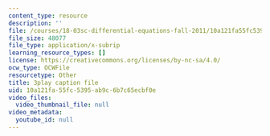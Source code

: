 ```yaml
---
content_type: resource
description: ''
file: /courses/18-03sc-differential-equations-fall-2011/10a121fa55fc5395ab9c6b7c65ecbf0e_z-meBrqcy_I.vtt
file_size: 48077
file_type: application/x-subrip
learning_resource_types: []
license: https://creativecommons.org/licenses/by-nc-sa/4.0/
ocw_type: OCWFile
resourcetype: Other
title: 3play caption file
uid: 10a121fa-55fc-5395-ab9c-6b7c65ecbf0e
video_files:
  video_thumbnail_file: null
video_metadata:
  youtube_id: null
---
```

